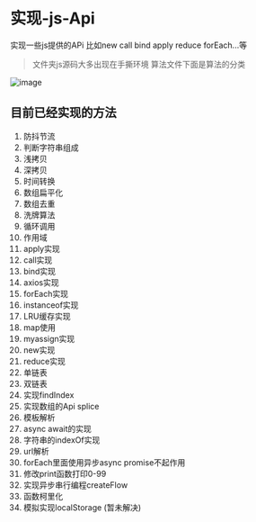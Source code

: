 # 实现-js-Api
实现一些js提供的APi 比如new call bind apply reduce forEach...等
> 文件夹js源码大多出现在手撕环境  算法文件下面是算法的分类

![image](https://user-images.githubusercontent.com/79959257/135451503-b042b89b-7a52-4f8d-810d-cc2731b687aa.png)
## 目前已经实现的方法
1. 防抖节流
2. 判断字符串组成
3. 浅拷贝
4. 深拷贝
5. 时间转换
6. 数组扁平化  
7. 数组去重
8. 洗牌算法
9. 循环调用
10. 作用域
11. apply实现
12. call实现
13. bind实现
14. axios实现
15. forEach实现
16. instanceof实现
17. LRU缓存实现
18. map使用
19. myassign实现
20. new实现
21. reduce实现
22. 单链表
23. 双链表
24. 实现findIndex 
25. 实现数组的Api splice
26. 模板解析
27. async await的实现
28. 字符串的indexOf实现
29. url解析
30. forEach里面使用异步async promise不起作用
31. 修改print函数打印0-99
32. 实现异步串行编程createFlow
33. 函数柯里化
34. 模拟实现localStorage (暂未解决)